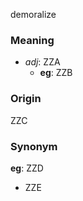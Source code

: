 demoralize
### Meaning
+ _adj_: ZZA
	+ __eg__: ZZB

### Origin

ZZC

### Synonym

__eg__: ZZD

+ ZZE


